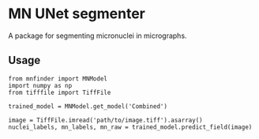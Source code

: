 # MN UNet segmenter
A package for segmenting micronuclei in micrographs.

## Usage
````
from mnfinder import MNModel
import numpy as np
from tifffile import TiffFile

trained_model = MNModel.get_model('Combined')

image = TiffFile.imread('path/to/image.tiff').asarray()
nuclei_labels, mn_labels, mn_raw = trained_model.predict_field(image)
````